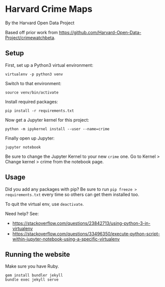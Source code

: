 # Harvard Crime Maps

By the Harvard Open Data Project


Based off prior work from https://github.com/Harvard-Open-Data-Project/crimewatchbeta.

## Setup

First, set up a Python3 virtual environment:

```
virtualenv -p python3 venv
```

Switch to that environment:

```
source venv/bin/activate
```

Install required packages:

```
pip install -r requirements.txt
```

Now get a Jupyter kernel for this project:

```
python -m ipykernel install --user --name=crime
```

Finally open up Jupyter:

```
jupyter notebook
```

Be sure to change the Jupyter Kernel to your new `crime` one. Go to Kernel > Change kernel > crime from the notebook page.

## Usage

Did you add any packages with pip? Be sure to run `pip freeze > requirements.txt` every time so others can get them installed too.

To quit the virtual env, use `deactivate`.

Need help? See:

* <https://stackoverflow.com/questions/23842713/using-python-3-in-virtualenv>
* <https://stackoverflow.com/questions/33496350/execute-python-script-within-jupyter-notebook-using-a-specific-virtualenv>

## Running the website

Make sure you have Ruby.

```
gem install bundler jekyll
bundle exec jekyll serve
```

